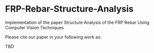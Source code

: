 # FRP-Rebar-Structure-Analysis
Implementation of the paper Structure Analysis of the FRP Rebar Using Computer Vision Techniques

Please cite our paper in your following work as:

TBD
